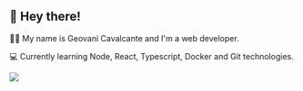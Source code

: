 
## 👋 Hey there! 

👨‍💻 My name is Geovani Cavalcante and I'm a web developer.

💻 Currently learning Node, React, Typescript, Docker and Git technologies.


<a href="https://linkedin.com/in/geovani-cv"><img src="https://img.shields.io/badge/linkedin-0077B5.svg?style=for-the-badge&logo=linkedin&logoColor=white"></a>




